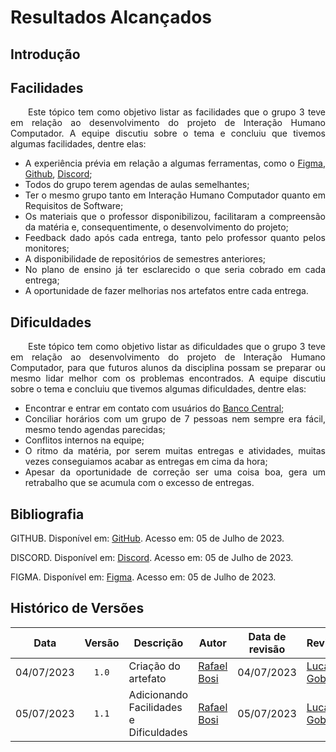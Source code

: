 <div class="body">

# Resultados Alcançados

## Introdução

<div align="justify">



</div>

## Facilidades 

<div align="justify">

&emsp;&emsp;Este tópico tem como objetivo listar as facilidades que o grupo 3 teve em relação ao desenvolvimento do projeto de Interação Humano Computador. A equipe discutiu sobre o tema e concluiu que tivemos algumas facilidades, dentre elas:

- A experiência prévia em relação a algumas ferramentas, como o [Figma](https://www.figma.com/), [Github](https://github.com/), [Discord](https://discord.com/);
- Todos do grupo terem agendas de aulas semelhantes;
- Ter o mesmo grupo tanto em Interação Humano Computador quanto em Requisitos de Software;
- Os materiais que o professor disponibilizou, facilitaram a compreensão da matéria e, consequentimente, o desenvolvimento do projeto;
- Feedback dado após cada entrega, tanto pelo professor quanto pelos monitores;
- A disponibilidade de repositórios de semestres anteriores;
- No plano de ensino já ter esclarecido o que seria cobrado em cada entrega;
- A oportunidade de fazer melhorias nos artefatos entre cada entrega.

</div>

## Dificuldades

<div align="justify">

&emsp;&emsp;Este tópico tem como objetivo listar as dificuldades que o grupo 3 teve em relação ao desenvolvimento do projeto de Interação Humano Computador, para que futuros alunos da disciplina possam se preparar ou mesmo lidar melhor com os problemas encontrados. A equipe discutiu sobre o tema e concluiu que tivemos algumas dificuldades, dentre elas:

- Encontrar e entrar em contato com usuários do [Banco Central](https://www.bcb.gov.br/);
- Conciliar horários com um grupo de 7 pessoas nem sempre era fácil, mesmo tendo agendas parecidas;
- Conflitos internos na equipe;
- O ritmo da matéria, por serem muitas entregas e atividades, muitas vezes conseguiamos acabar as entregas em cima da hora;
- Apesar da oportunidade de correção ser uma coisa boa, gera um retrabalho que se acumula com o excesso de entregas.

</div>

## Bibliografia

GITHUB. Disponível em: [GitHub](https://github.com). Acesso em: 05 de Julho de 2023.

DISCORD. Disponível em: [Discord](https://discord.com/). Acesso em: 05 de Julho de 2023.

FIGMA. Disponível em: [Figma](https://www.figma.com/). Acesso em: 05 de Julho de 2023.

## Histórico de Versões

| Data | Versão | Descrição | Autor | Data de revisão | Revisor |
|:------:|:--------:|-----------|-------|:---------:|-----------|
| 04/07/2023 | `1.0` | Criação do artefato | [Rafael Bosi](https://github.com/StrangeUnit28) | 04/07/2023 | [Lucas Gobbi](https://github.com/LucasBergholz) |
| 05/07/2023 | `1.1` | Adicionando Facilidades e Dificuldades | [Rafael Bosi](https://github.com/StrangeUnit28) | 05/07/2023 | [Lucas Gobbi](https://github.com/LucasBergholz) |

</div>

